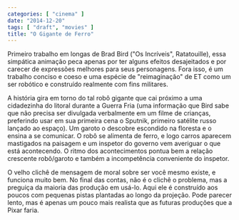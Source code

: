 ```yaml
---
categories: [ "cinema" ]
date: "2014-12-20"
tags: [ "draft", "movies" ]
title: "O Gigante de Ferro"
---
```

Primeiro trabalho em longas de Brad Bird ("Os Incríveis", Ratatouille), essa simpática animação peca apenas por ter alguns efeitos desajeitados e por carecer de expressões melhores para seus personagens. Fora isso, é um trabalho conciso e coeso e uma espécie de "reimaginação" de ET como um ser robótico e construído realmente com fins militares.

A história gira em torno do tal robô gigante que cai próximo a uma cidadezinha do litoral durante a Guerra Fria (uma informação que Bird sabe que não precisa ser divulgada verbalmente em um filme de crianças, preferindo usar em sua primeira cena o Sputnik, primeiro satélite russo lançado ao espaço). Um garoto o descobre escondido na floresta e o ensina a se comunicar. O robô se alimenta de ferro, e logo carros aparecem mastigados na paisagem e um inspetor do governo vem averiguar o que está acontecendo. O ritmo dos acontecimentos pontua bem a relação crescente robô/garoto e também a incompetência conveniente do inspetor.

O velho clichê de mensagem de moral sobre ser você mesmo existe, e funciona muito bem. No final das contas, não é o clichê o problema, mas a preguiça da maioria das produção em usá-lo. Aqui ele é construído aos poucos com pequenas pistas plantadas ao longo da projeção. Pode parecer lento, mas é apenas um pouco mais realista que as futuras produções que a Pixar faria.
